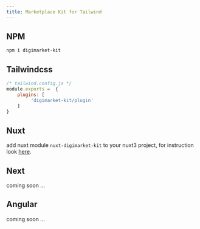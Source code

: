 ```yaml
---
title: Marketplace Kit for Tailwind
---
```


## NPM

```sh
npm i digimarket-kit
```

## Tailwindcss

```js
/* tailwind.config.js */
module.exports =  {
    plugins: [
         'digimarket-kit/plugin'
    ]
}
```

## Nuxt

add nuxt module `nuxt-digimarket-kit` to your nuxt<Badge size="small">3</Badge> project, for instruction look [here](/nuxt/guide/install).

## Next

coming soon ...

## Angular

coming soon ...


